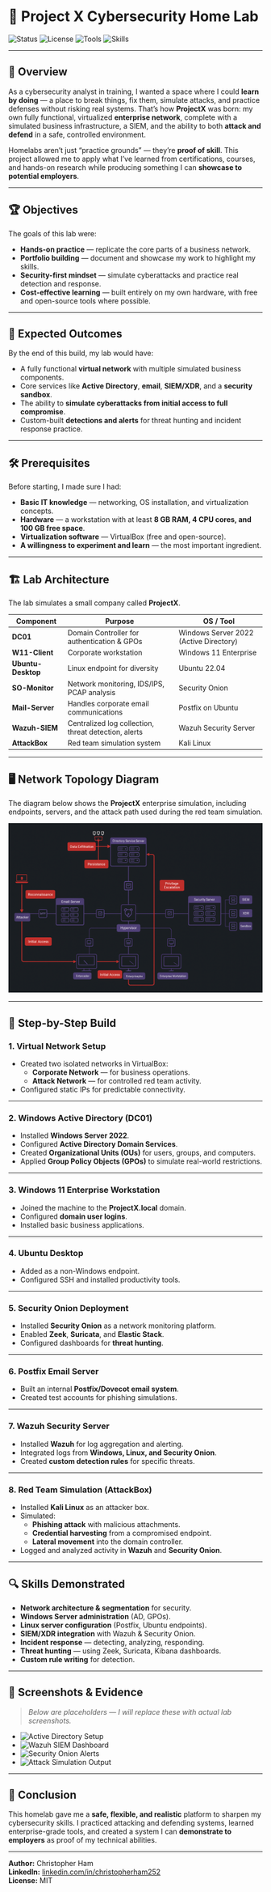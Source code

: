 # 🚀 Project X Cybersecurity Home Lab  

![Status](https://img.shields.io/badge/Status-Completed-brightgreen)
![License](https://img.shields.io/badge/License-MIT-blue)
![Tools](https://img.shields.io/badge/Tools-VirtualBox%20%7C%20Security%20Onion%20%7C%20Wazuh%20%7C%20Kali%20Linux-orange)
![Skills](https://img.shields.io/badge/Skills-Active%20Directory%20%7C%20SIEM%20%7C%20Threat%20Hunting%20%7C%20Incident%20Response-success)

---

## 📌 Overview  
As a cybersecurity analyst in training, I wanted a space where I could **learn by doing** — a place to break things, fix them, simulate attacks, and practice defenses without risking real systems. That’s how **ProjectX** was born: my own fully functional, virtualized **enterprise network**, complete with a simulated business infrastructure, a SIEM, and the ability to both **attack and defend** in a safe, controlled environment.  

Homelabs aren’t just “practice grounds” — they’re **proof of skill**. This project allowed me to apply what I’ve learned from certifications, courses, and hands-on research while producing something I can **showcase to potential employers**.  

---

## 🏆 Objectives  
The goals of this lab were:  
- **Hands-on practice** — replicate the core parts of a business network.  
- **Portfolio building** — document and showcase my work to highlight my skills.  
- **Security-first mindset** — simulate cyberattacks and practice real detection and response.  
- **Cost-effective learning** — built entirely on my own hardware, with free and open-source tools where possible.  

---

## 🎯 Expected Outcomes  
By the end of this build, my lab would have:  
- A fully functional **virtual network** with multiple simulated business components.  
- Core services like **Active Directory**, **email**, **SIEM/XDR**, and a **security sandbox**.  
- The ability to **simulate cyberattacks from initial access to full compromise**.  
- Custom-built **detections and alerts** for threat hunting and incident response practice.  

---

## 🛠 Prerequisites  
Before starting, I made sure I had:  
- **Basic IT knowledge** — networking, OS installation, and virtualization concepts.  
- **Hardware** — a workstation with at least **8 GB RAM, 4 CPU cores, and 100 GB free space**.  
- **Virtualization software** — VirtualBox (free and open-source).  
- **A willingness to experiment and learn** — the most important ingredient.  

---

## 🏗️ Lab Architecture  

The lab simulates a small company called **ProjectX**.  

| Component       | Purpose                                              | OS / Tool                        |
|----------------|------------------------------------------------------|-----------------------------------|
| **DC01**       | Domain Controller for authentication & GPOs          | Windows Server 2022 (Active Directory) |
| **W11-Client** | Corporate workstation                                 | Windows 11 Enterprise            |
| **Ubuntu-Desktop** | Linux endpoint for diversity                     | Ubuntu 22.04                     |
| **SO-Monitor** | Network monitoring, IDS/IPS, PCAP analysis            | Security Onion                   |
| **Mail-Server**| Handles corporate email communications                | Postfix on Ubuntu                 |
| **Wazuh-SIEM** | Centralized log collection, threat detection, alerts  | Wazuh Security Server             |
| **AttackBox**  | Red team simulation system                            | Kali Linux                        |

---

## 🖥️ Network Topology Diagram  

The diagram below shows the **ProjectX** enterprise simulation, including endpoints, servers, and the attack path used during the red team simulation.  

![Network Topology](https://github.com/cham252/Project-X/blob/main/projectx_network_topology.png)  

---

## 🔧 Step-by-Step Build  

### **1. Virtual Network Setup**  
- Created two isolated networks in VirtualBox:  
  - **Corporate Network** — for business operations.  
  - **Attack Network** — for controlled red team activity.  
- Configured static IPs for predictable connectivity.  

---

### **2. Windows Active Directory (DC01)**  
- Installed **Windows Server 2022**.  
- Configured **Active Directory Domain Services**.  
- Created **Organizational Units (OUs)** for users, groups, and computers.  
- Applied **Group Policy Objects (GPOs)** to simulate real-world restrictions.  

---

### **3. Windows 11 Enterprise Workstation**  
- Joined the machine to the **ProjectX.local** domain.  
- Configured **domain user logins**.  
- Installed basic business applications.  

---

### **4. Ubuntu Desktop**  
- Added as a non-Windows endpoint.  
- Configured SSH and installed productivity tools.  

---

### **5. Security Onion Deployment**  
- Installed **Security Onion** as a network monitoring platform.  
- Enabled **Zeek**, **Suricata**, and **Elastic Stack**.  
- Configured dashboards for **threat hunting**.  

---

### **6. Postfix Email Server**  
- Built an internal **Postfix/Dovecot email system**.  
- Created test accounts for phishing simulations.  

---

### **7. Wazuh Security Server**  
- Installed **Wazuh** for log aggregation and alerting.  
- Integrated logs from **Windows, Linux, and Security Onion**.  
- Created **custom detection rules** for specific threats.  

---

### **8. Red Team Simulation (AttackBox)**  
- Installed **Kali Linux** as an attacker box.  
- Simulated:  
  - **Phishing attack** with malicious attachments.  
  - **Credential harvesting** from a compromised endpoint.  
  - **Lateral movement** into the domain controller.  
- Logged and analyzed activity in **Wazuh** and **Security Onion**.  

---

## 🔍 Skills Demonstrated  
- **Network architecture & segmentation** for security.  
- **Windows Server administration** (AD, GPOs).  
- **Linux server configuration** (Postfix, Ubuntu endpoints).  
- **SIEM/XDR integration** with Wazuh & Security Onion.  
- **Incident response** — detecting, analyzing, responding.  
- **Threat hunting** — using Zeek, Suricata, Kibana dashboards.  
- **Custom rule writing** for detection.  

---

## 📸 Screenshots & Evidence  
> _Below are placeholders — I will replace these with actual lab screenshots._  

- ![Active Directory Setup](images/ad_setup.png)  
- ![Wazuh SIEM Dashboard](images/wazuh_dashboard.png)  
- ![Security Onion Alerts](images/so_alerts.png)  
- ![Attack Simulation Output](images/attack_sim.png)  

---

## 📄 Conclusion  
This homelab gave me a **safe, flexible, and realistic** platform to sharpen my cybersecurity skills. I practiced attacking and defending systems, learned enterprise-grade tools, and created a system I can **demonstrate to employers** as proof of my technical abilities.  

---

**Author:** Christopher Ham  
**LinkedIn:** [linkedin.com/in/christopherham252](https://www.linkedin.com/in/christopherham252)  
**License:** MIT  

